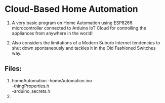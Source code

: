 # Cloud-Based Home Automation

1. A very basic program on Home Automation using ESP8266 microcontroller connected to Arduino IoT Cloud for controlling the appliances from anywhere in the world!  

2. Also considers the limitations of a Modern Suburb Internet tendencies to shut down spontaneously and tackles it in the Old Fashioned Switches way.  

## Files:

1. homeAutomation
	-homeAutomation.ino  
	-thingProperties.h  
	-arduino_secrets.h
2.